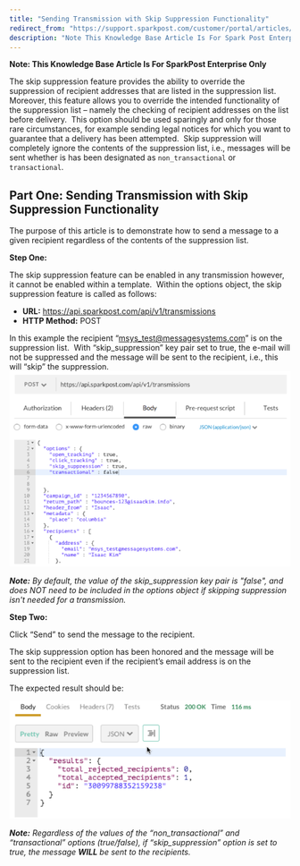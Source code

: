 ```yaml
---
title: "Sending Transmission with Skip Suppression Functionality"
redirect_from: "https://support.sparkpost.com/customer/portal/articles/2115678-sending-transmission-with-skip-suppression-functionality"
description: "Note This Knowledge Base Article Is For Spark Post Enterprise Only Introduction The skip suppression feature provides the ability to override the suppression of recipient addresses that are listed in the suppression list Moreover this feature allows you to override the intended functionality of the suppression list namely the checking..."
---
```


**Note: This Knowledge Base Article Is For SparkPost Enterprise Only** 

The skip suppression feature provides the ability to override the suppression of recipient addresses that are listed in the suppression list.  Moreover, this feature allows you to override the intended functionality of the suppression list – namely the checking of recipient addresses on the list before delivery.  This option should be used sparingly and only for those rare circumstances, for example sending legal notices for which you want to guarantee that a delivery has been attempted.  Skip suppression will completely ignore the contents of the suppression list, i.e., messages will be sent whether is has been designated as `non_transactional` or `transactional`.

## Part One: Sending Transmission with Skip Suppression Functionality

The purpose of this article is to demonstrate how to send a message to a given recipient regardless of the contents of the suppression list.

**Step One:**

The skip suppression feature can be enabled in any transmission however, it cannot be enabled within a template.  Within the options object, the skip suppression feature is called as follows:

* **URL:** https://api.sparkpost.com/api/v1/transmissions
* **HTTP Method:** POST

In this example the recipient “msys_test@messagesystems.com” is on the suppression list.  With “skip_suppression” key pair set to true, the e-mail will not be suppressed and the message will be sent to the recipient, i.e., this will “skip” the suppression.
![](media/sending-transmission-with-skip-suppression-functionality/1_Skip_Suppression_original.png)

***Note:** By default, the value of the skip_suppression key pair is "false", and does NOT need to be included in the options object if skipping suppression isn't needed for a transmission.*

**Step Two:**

Click “Send” to send the message to the recipient. 

The skip suppression option has been honored and the message will be sent to the recipient even if the recipient’s email address is on the suppression list.

The expected result should be:

![](media/sending-transmission-with-skip-suppression-functionality/1_Skip_Suppression_Results_original.png)

***Note:** Regardless of the values of the “non_transactional” and “transactional” options (true/false), if “skip_suppression” option is set to true, the message **WILL** be sent to the recipients.*